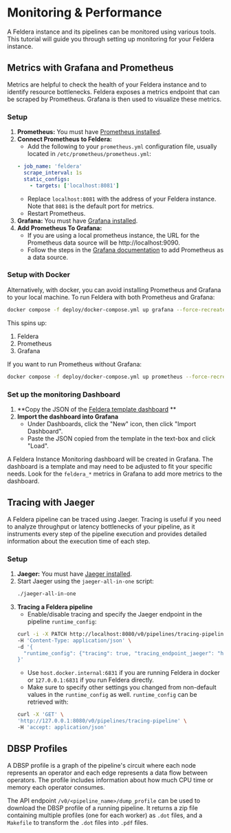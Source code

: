 # Monitoring & Performance

A Feldera instance and its pipelines can be monitored using various tools. This tutorial
will guide you through setting up monitoring for your Feldera instance.

## Metrics with Grafana and Prometheus

Metrics are helpful to check the health of your Feldera instance and to identify resource
bottlenecks. Feldera exposes a metrics endpoint that can be scraped by Prometheus. Grafana
is then used to visualize these metrics.

### Setup

1. **Prometheus:** You must have [Prometheus installed](https://prometheus.io).
2. **Connect Prometheus to Feldera:**
    - Add the following to your `prometheus.yml` configuration file, usually located
      in `/etc/prometheus/prometheus.yml`:
    ```yaml
    - job_name: 'feldera'
      scrape_interval: 1s
      static_configs:
        - targets: ['localhost:8081']
    ```
    - Replace `localhost:8081` with the address of your Feldera instance. Note that `8081` is the default port for
      metrics.
    - Restart Prometheus.
3. **Grafana:** You must have [Grafana installed](https://grafana.com).
4. **Add Prometheus To Grafana:**
    - If you are using a local prometheus instance, the URL for the Prometheus data source will
      be http://localhost:9090.
    - Follow the steps in the [Grafana
      documentation](https://prometheus.io/docs/visualization/grafana/#creating-a-prometheus-data-source)
      to add Prometheus as a data source.

### Setup with Docker

Alternatively, with docker, you can avoid installing Prometheus and Grafana to your local machine.
To run Feldera with both Prometheus and Grafana:

```sh
docker compose -f deploy/docker-compose.yml up grafana --force-recreate
```

This spins up:
1. Feldera
2. Prometheus
3. Grafana

If you want to run Prometheus without Grafana:

```sh
docker compose -f deploy/docker-compose.yml up prometheus --force-recreate
```

### Set up the monitoring Dashboard

1. **Copy the JSON of
   the [Feldera template dashboard](https://raw.githubusercontent.com/feldera/feldera/main/deploy/grafana_dashboard.json)
   **
2. **Import the dashboard into Grafana**
    - Under Dashboards, click the "New" icon, then click "Import Dashboard".
    - Paste the JSON copied from the template in the text-box and click "Load".

A Feldera Instance Monitoring dashboard will be created in Grafana.
The dashboard is a template and may need to be adjusted to fit your specific needs.
Look for the `feldera_*` metrics in Grafana to add more metrics to the dashboard.

## Tracing with Jaeger

A Feldera pipeline can be traced using Jaeger. Tracing is useful if you need to analyze
throughput or latency bottlenecks of your pipeline, as it instruments every step of the
pipeline execution and provides detailed information about the execution time of each
step.

### Setup

1. **Jaeger:** You must have [Jaeger installed](https://www.jaegertracing.io).
2. Start Jaeger using the `jaeger-all-in-one` script:
    ```bash
    ./jaeger-all-in-one
    ```
3. **Tracing a Feldera pipeline**
    - Enable/disable tracing and specify the Jaeger endpoint in the pipeline `runtime_config`:
   ```bash
   curl -i -X PATCH http://localhost:8080/v0/pipelines/tracing-pipeline \
   -H 'Content-Type: application/json' \
   -d '{
     "runtime_config": {"tracing": true, "tracing_endpoint_jaeger": "host.docker.internal:6831", <other config settings> }
   }'
   ```
    - Use `host.docker.internal:6831` if you are running Feldera in docker or
      `127.0.0.1:6831` if you run Feldera directly.
    - Make sure to specify other settings you changed from non-default values in the `runtime_config` as well.
      `runtime_config` can be retrieved with:
   ```bash
   curl -X 'GET' \
   'http://127.0.0.1:8080/v0/pipelines/tracing-pipeline' \
   -H 'accept: application/json'
   ```

## DBSP Profiles

A DBSP profile is a graph of the pipeline's circuit where each node represents an
operator and each edge represents a data flow between operators. The profile includes
information about how much CPU time or memory each operator consumes.

The API endpoint `/v0/<pipeline_name>/dump_profile` can be used to download the DBSP
profile of a running pipeline. It returns a zip file containing multiple profiles (one
for each worker) as `.dot` files, and a `Makefile` to transform the `.dot` files into
`.pdf` files.
